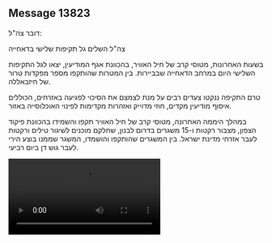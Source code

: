 ## Message 13823

דובר צה"ל:

צה"ל השלים גל תקיפות שלישי בדאחייה

בשעות האחרונות, מטוסי קרב של חיל האוויר, בהכוונת אגף המודיעין, יצאו לגל התקיפות השלישי היום במרחב הדאחייה שבביירות. בין המטרות שהותקפו מספר מפקדות טרור של חיזבאללה.

טרם התקיפה ננקטו צעדים רבים על מנת לצמצם את הסיכוי לפגיעה באזרחים, הכוללים איסוף מודיעין מקדים, חוזי מדוייק ואזהרות מקדימות לפינוי האוכלוסייה באזור.

במהלך היממה האחרונה, מטוסי קרב של חיל האוויר תקפו והשמידו בהכוונת פיקוד הצפון, מצבור רקטות ו-15 משגרים בדרום לבנון, שחלקם מוכנים לשיגור טילים ורקטות לעבר אזרחי מדינת ישראל. בין המשגרים שהותקפו והושמדו, המשגר שממנו בוצע הירי לעבר גוש דן ביום רביעי.

![Video](https://data.iron-swords.co.il/2024/November/15/https://data.iron-swords.co.il/2024/November/15/13823/13823_media.mp4)
